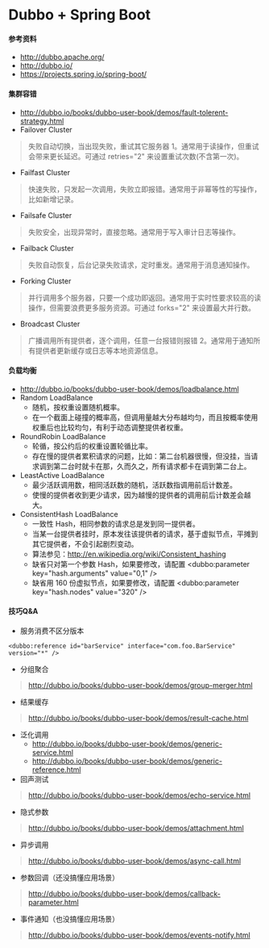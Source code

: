 # Dubbo + Spring Boot

#### 参考资料
- <http://dubbo.apache.org/>
- <http://dubbo.io/>
- <https://projects.spring.io/spring-boot/>

#### 集群容错
- <http://dubbo.io/books/dubbo-user-book/demos/fault-tolerent-strategy.html>
- Failover Cluster
> 失败自动切换，当出现失败，重试其它服务器 1。通常用于读操作，但重试会带来更长延迟。可通过 retries="2" 来设置重试次数(不含第一次)。
- Failfast Cluster
> 快速失败，只发起一次调用，失败立即报错。通常用于非幂等性的写操作，比如新增记录。
- Failsafe Cluster
> 失败安全，出现异常时，直接忽略。通常用于写入审计日志等操作。
- Failback Cluster
> 失败自动恢复，后台记录失败请求，定时重发。通常用于消息通知操作。
- Forking Cluster
> 并行调用多个服务器，只要一个成功即返回。通常用于实时性要求较高的读操作，但需要浪费更多服务资源。可通过 forks="2" 来设置最大并行数。
- Broadcast Cluster
> 广播调用所有提供者，逐个调用，任意一台报错则报错 2。通常用于通知所有提供者更新缓存或日志等本地资源信息。

#### 负载均衡
- <http://dubbo.io/books/dubbo-user-book/demos/loadbalance.html>
- Random LoadBalance
    - 随机，按权重设置随机概率。
    - 在一个截面上碰撞的概率高，但调用量越大分布越均匀，而且按概率使用权重后也比较均匀，有利于动态调整提供者权重。
- RoundRobin LoadBalance
    - 轮循，按公约后的权重设置轮循比率。
    - 存在慢的提供者累积请求的问题，比如：第二台机器很慢，但没挂，当请求调到第二台时就卡在那，久而久之，所有请求都卡在调到第二台上。
- LeastActive LoadBalance
    - 最少活跃调用数，相同活跃数的随机，活跃数指调用前后计数差。
    - 使慢的提供者收到更少请求，因为越慢的提供者的调用前后计数差会越大。
- ConsistentHash LoadBalance
    - 一致性 Hash，相同参数的请求总是发到同一提供者。
    - 当某一台提供者挂时，原本发往该提供者的请求，基于虚拟节点，平摊到其它提供者，不会引起剧烈变动。
    - 算法参见：http://en.wikipedia.org/wiki/Consistent_hashing
    - 缺省只对第一个参数 Hash，如果要修改，请配置 <dubbo:parameter key="hash.arguments" value="0,1" />
    - 缺省用 160 份虚拟节点，如果要修改，请配置 <dubbo:parameter key="hash.nodes" value="320" />
 
#### 技巧Q&A
- 服务消费不区分版本
```
<dubbo:reference id="barService" interface="com.foo.BarService" version="*" />
```
- 分组聚合
> <http://dubbo.io/books/dubbo-user-book/demos/group-merger.html>
- 结果缓存
> <http://dubbo.io/books/dubbo-user-book/demos/result-cache.html>
- 泛化调用
    - <http://dubbo.io/books/dubbo-user-book/demos/generic-service.html>
    - <http://dubbo.io/books/dubbo-user-book/demos/generic-reference.html>
- 回声测试
> <http://dubbo.io/books/dubbo-user-book/demos/echo-service.html>
- 隐式参数
> <http://dubbo.io/books/dubbo-user-book/demos/attachment.html>
- 异步调用
> <http://dubbo.io/books/dubbo-user-book/demos/async-call.html>
- 参数回调（还没搞懂应用场景）
> <http://dubbo.io/books/dubbo-user-book/demos/callback-parameter.html>
- 事件通知（也没搞懂应用场景）
> <http://dubbo.io/books/dubbo-user-book/demos/events-notify.html>
